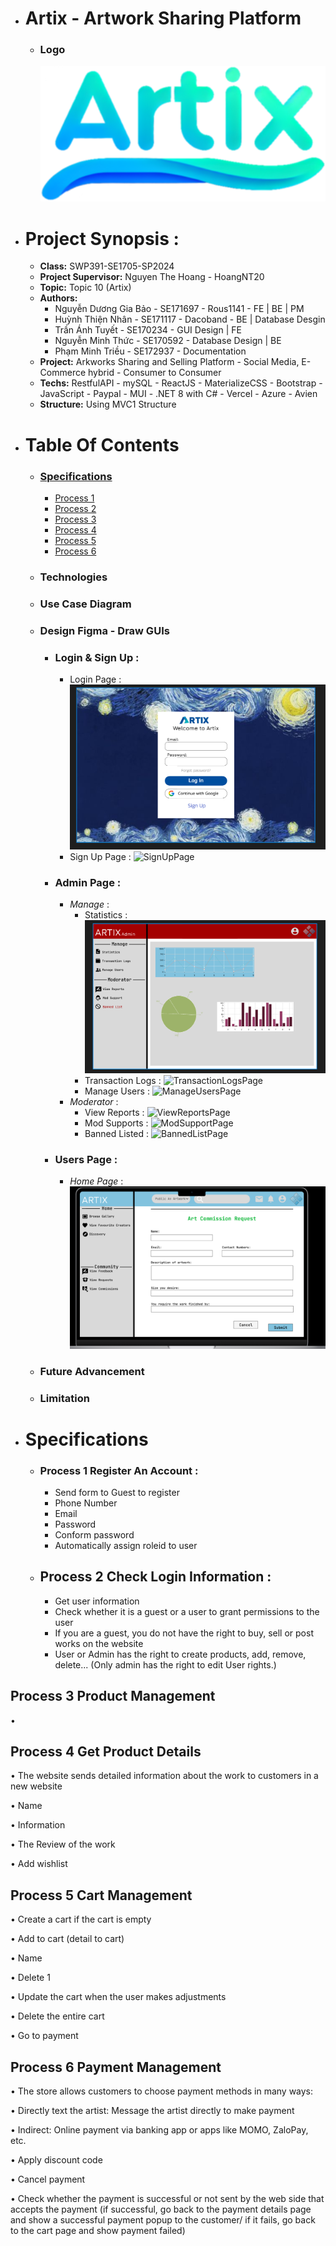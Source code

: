 
- # Artix - Artwork Sharing Platform
  - ### Logo
    ![Artix Logo](images/icon_demo.png)
- # **Project Synopsis :**
  - **Class:** SWP391-SE1705-SP2024
  - **Project Supervisor:** Nguyen The Hoang - HoangNT20
  - **Topic:** Topic 10 (Artix)
  - **Authors:**
    - Nguyễn Dương Gia Bảo - SE171697 - Rous1141 - FE | BE | PM
    - Huỳnh Thiện Nhân - SE171117 - Dacoband - BE | Database Desgin
    - Trần Ánh Tuyết - SE170234 - GUI Design | FE
    - Nguyễn Minh Thức - SE170592 - Database Design | BE
    - Phạm Minh Triều - SE172937 - Documentation
  - **Project:** Arkworks Sharing and Selling Platform - Social Media, E-Commerce hybrid - Consumer to Consumer
  - **Techs:** RestfulAPI - mySQL - ReactJS - MaterializeCSS - Bootstrap - JavaScript - Paypal - MUI - .NET 8 with C# - Vercel - Azure - Avien 
  - **Structure:** Using MVC1 Structure 
- # **Table Of Contents**
  - ### [Specifications](#specifications)
    - [Process 1](#process-1-Register-An-Account)
    - [Process 2](#process-2-check-login-information)
    - [Process 3](#process-3-product-management)
    - [Process 4](#process-4-get-product-details)
    - [Process 5](#process-5-cart-management)
    - [Process 6](#process-6-payment-management)
  - ### Technologies
  - ### Use Case Diagram
  - ### Design Figma - Draw GUIs
    - ### **Login & Sign Up :**
      - Login Page :
        ![LoginPage](Figma/Login.png)
      - Sign Up Page :
        ![SignUpPage](Figma/SignUp.png)
    - ### **Admin Page :**
      - *Manage* :
        - Statistics :
          ![StatisticsPage](Figma/AdminStatictisc.png)
        - Transaction Logs : 
          ![TransactionLogsPage](Figma/TransactionLogs.png)
        - Manage Users :
          ![ManageUsersPage](Figma/ManageUsers.png)
      - *Moderator* :
        - View Reports :
          ![ViewReportsPage](Figma/ViewReports.png)
        - Mod Supports :
          ![ModSupportPage](Figma/ModSupport.png)
        - Banned Listed :
          ![BannedListPage](Figma/BannedList.png)
    - ### **Users Page :**
      - *Home Page* :
        ![HomePagePage](Figma/Screenshot%202024-01-31%20130937.png)
      <!-- Sẽ cập nhật sau -->
  - ### Future Advancement
  - ### Limitation


- # Specifications
   - ### Process 1 Register An Account :
      - Send form to Guest to register
      - Phone Number
      - Email
      - Password
      - Conform password
      - Automatically assign roleid to user
   - ## Process 2 Check Login Information :
      - Get user information
      - Check whether it is a guest or a user to grant permissions to the user
      - If you are a guest, you do not have the right to buy, sell or post works on the website
      - User or Admin has the right to create products, add, remove, delete... (Only admin has the right to edit User rights.)

## Process 3 Product Management
• 
    

## Process 4 Get Product Details

• The website sends detailed information about the work to customers in a new website

• Name

• Information

• The Review of the work

• Add wishlist

## Process 5 Cart Management

• Create a cart if the cart is empty

• Add to cart (detail to cart)

• Name

• Delete 1

• Update the cart when the user makes adjustments

• Delete the entire cart

• Go to payment

## Process 6 Payment Management

• The store allows customers to choose payment methods in many ways:

• Directly text the artist: Message the artist directly to make payment

• Indirect: Online payment via banking app or apps like MOMO, ZaloPay, etc.

• Apply discount code

• Cancel payment

• Check whether the payment is successful or not sent by the web side that accepts the payment (if successful, go back to the payment details page and show a successful payment popup to the customer/ if it fails, go back to the cart page and show payment failed)
